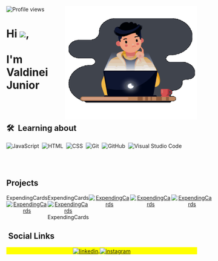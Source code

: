 <img
  align="right"
  width="350em"
  height="300em"
  src="https://github.com/ValdineiJunior/ValdineiJunior/blob/main/animation_500_kv8i962g.gif"
/>

<p align="left">
  <img
    src="https://komarev.com/ghpvc/?username=valdineijunior&color=red"
    alt="Profile views"
  />
</p>

<h1>
  Hi
  <img
    src="https://raw.githubusercontent.com/kaueMarques/kaueMarques/master/hi.gif"
    width="30px"
  />, <br /><br />
  I'm Valdinei Junior
</h1>

<br /><br />

## 🛠 &nbsp;Learning about
![JavaScript](https://img.shields.io/badge/-JavaScript-05122A?style=flat&logo=javascript)&nbsp;
![HTML](https://img.shields.io/badge/-HTML-05122A?style=flat&logo=HTML5)&nbsp;
![CSS](https://img.shields.io/badge/-CSS-05122A?style=flat&logo=CSS3&logoColor=1572B6)&nbsp;
![Git](https://img.shields.io/badge/-Git-05122A?style=flat&logo=git)&nbsp;
![GitHub](https://img.shields.io/badge/-GitHub-05122A?style=flat&logo=github)&nbsp;
![Visual Studio
Code](https://img.shields.io/badge/-Visual%20Studio%20Code-05122A?style=flat&logo=visual-studio-code&logoColor=007ACC)&nbsp;

<br /><br />

<h2>Projects</h2>

<div align="center" style="display: flex">
  <br />
  <!-- ---init project--- -->
  <div>
    ExpendingCards
    <br>
    <a href="https://valdineijunior.github.io/ExpendingCards/" target="_blank">
      <img
        alt="ExpendingCards"
        src="https://github.com/ValdineiJunior/ExpendingCards/blob/main/Layout.png"
        width="20%"
      />
    </a>
  </div>
  <!-- ---finish project--- -->

  <!-- ---init project--- -->
  <div>
    ExpendingCards
    <a href="https://valdineijunior.github.io/ExpendingCards/" target="_blank">
      <img
        alt="ExpendingCards"
        src="https://github.com/ValdineiJunior/ExpendingCards/blob/main/Layout.png"
        width="20%"
      />
    </a>
    ExpendingCards
  </div>
  <!-- ---finish project--- -->

  <!-- ---init project--- -->
  <a href="https://valdineijunior.github.io/ExpendingCards/" target="_blank">
    <img
      alt="ExpendingCards"
      src="https://github.com/ValdineiJunior/ExpendingCards/blob/main/Layout.png"
      width="20%"
    />
  </a>
  <!-- ---finish project--- -->

  <!-- ---init project--- -->
  <a href="https://valdineijunior.github.io/ExpendingCards/" target="_blank">
    <img
      alt="ExpendingCards"
      src="https://github.com/ValdineiJunior/ExpendingCards/blob/main/Layout.png"
      width="20%"
    />
  </a>
  <!-- ---finish project--- -->

  <!-- ---init project--- -->
  <a href="https://valdineijunior.github.io/ExpendingCards/" target="_blank">
    <img
      alt="ExpendingCards"
      src="https://github.com/ValdineiJunior/ExpendingCards/blob/main/Layout.png"
      width="20%"
    />
  </a>
  <!-- ---finish project--- -->
</div>

## &nbsp;Social Links

<p align="center" style="background: yellow">
  <a
    href="https://www.linkedin.com/in/valdinei-de-paula-junior-009634230/"
    target="_blank"
  >
    <img
      align="center"
      src="https://img.shields.io/badge/-ValdineiJunior-05122A?style=flat&logo=linkedin"
      alt="linkedin"
    />
  </a>
  <a href="https://www.instagram.com/valdineidepaulajunior/" target="_blank">
    <img
      align="center"
      src="https://img.shields.io/badge/-ValdineiJunior-05122A?style=flat&logo=instagram"
      alt="instagram"
    />
  </a>
</p>
